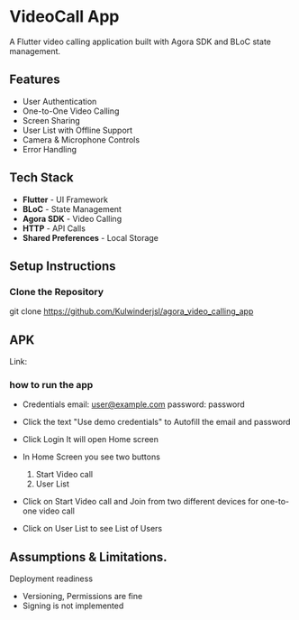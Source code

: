 # VideoCall App

A Flutter video calling application built with Agora SDK and BLoC state management.

## Features

-  User Authentication
-  One-to-One Video Calling
-  Screen Sharing
-  User List with Offline Support
-  Camera & Microphone Controls
-  Error Handling

## Tech Stack

- **Flutter** - UI Framework
- **BLoC** - State Management
- **Agora SDK** - Video Calling
- **HTTP** - API Calls
- **Shared Preferences** - Local Storage
 
## Setup Instructions

###  Clone the Repository

git clone <https://github.com/Kulwinderjsl/agora_video_calling_app>

## APK 

Link: 

### how to run the app

- Credentials
  email: user@example.com
  password: password

- Click the text "Use demo credentials" to Autofill the email and password
- Click Login It will open Home screen
- In Home Screen you see two buttons 
  1. Start Video call
  2. User List
- Click on Start Video call and Join from two different devices for one-to-one video call
- Click on User List to see List of Users 

## Assumptions & Limitations.

 Deployment readiness  
 - Versioning, Permissions are fine 
 - Signing is not implemented
